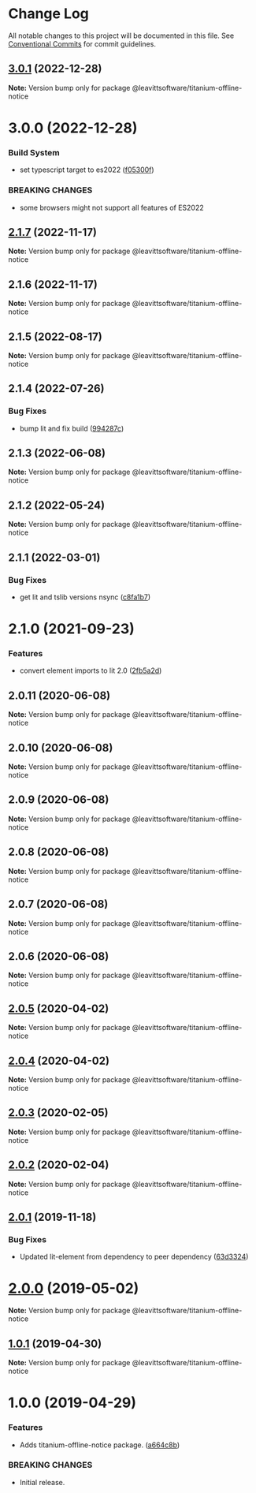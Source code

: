 # Change Log

All notable changes to this project will be documented in this file.
See [Conventional Commits](https://conventionalcommits.org) for commit guidelines.

## [3.0.1](https://github.com/LeavittSoftware/titanium-elements/compare/@leavittsoftware/titanium-offline-notice@3.0.0...@leavittsoftware/titanium-offline-notice@3.0.1) (2022-12-28)

**Note:** Version bump only for package @leavittsoftware/titanium-offline-notice

# 3.0.0 (2022-12-28)

### Build System

- set typescript target to es2022 ([f05300f](https://github.com/LeavittSoftware/titanium-elements/commit/f05300fb73bb634f2e7d0ae6a8c1b08132ee2b6a))

### BREAKING CHANGES

- some browsers might not support all features of ES2022

## [2.1.7](https://github.com/LeavittSoftware/titanium-elements/compare/@leavittsoftware/titanium-offline-notice@2.1.6...@leavittsoftware/titanium-offline-notice@2.1.7) (2022-11-17)

**Note:** Version bump only for package @leavittsoftware/titanium-offline-notice

## 2.1.6 (2022-11-17)

**Note:** Version bump only for package @leavittsoftware/titanium-offline-notice

## 2.1.5 (2022-08-17)

**Note:** Version bump only for package @leavittsoftware/titanium-offline-notice

## 2.1.4 (2022-07-26)

### Bug Fixes

- bump lit and fix build ([994287c](https://github.com/LeavittSoftware/titanium-elements/commit/994287cc92267fe41093ee8ded6640521bd3facb))

## 2.1.3 (2022-06-08)

**Note:** Version bump only for package @leavittsoftware/titanium-offline-notice

## 2.1.2 (2022-05-24)

**Note:** Version bump only for package @leavittsoftware/titanium-offline-notice

## 2.1.1 (2022-03-01)

### Bug Fixes

- get lit and tslib versions nsync ([c8fa1b7](https://github.com/LeavittSoftware/titanium-elements/commit/c8fa1b77320c6b6854009bb076ba0bcc2c632ae0))

# 2.1.0 (2021-09-23)

### Features

- convert element imports to lit 2.0 ([2fb5a2d](https://github.com/LeavittSoftware/titanium-elements/commit/2fb5a2da5a5af636541ce58e398fdf587e2c008a))

## 2.0.11 (2020-06-08)

**Note:** Version bump only for package @leavittsoftware/titanium-offline-notice

## 2.0.10 (2020-06-08)

**Note:** Version bump only for package @leavittsoftware/titanium-offline-notice

## 2.0.9 (2020-06-08)

**Note:** Version bump only for package @leavittsoftware/titanium-offline-notice

## 2.0.8 (2020-06-08)

**Note:** Version bump only for package @leavittsoftware/titanium-offline-notice

## 2.0.7 (2020-06-08)

**Note:** Version bump only for package @leavittsoftware/titanium-offline-notice

## 2.0.6 (2020-06-08)

**Note:** Version bump only for package @leavittsoftware/titanium-offline-notice

## [2.0.5](https://github.com/LeavittSoftware/titanium-elements/compare/@leavittsoftware/titanium-offline-notice@2.0.4...@leavittsoftware/titanium-offline-notice@2.0.5) (2020-04-02)

**Note:** Version bump only for package @leavittsoftware/titanium-offline-notice

## [2.0.4](https://github.com/LeavittSoftware/titanium-elements/compare/@leavittsoftware/titanium-offline-notice@2.0.3...@leavittsoftware/titanium-offline-notice@2.0.4) (2020-04-02)

**Note:** Version bump only for package @leavittsoftware/titanium-offline-notice

## [2.0.3](https://github.com/LeavittSoftware/titanium-elements/compare/@leavittsoftware/titanium-offline-notice@2.0.2...@leavittsoftware/titanium-offline-notice@2.0.3) (2020-02-05)

**Note:** Version bump only for package @leavittsoftware/titanium-offline-notice

## [2.0.2](https://github.com/LeavittSoftware/titanium-elements/compare/@leavittsoftware/titanium-offline-notice@2.0.1...@leavittsoftware/titanium-offline-notice@2.0.2) (2020-02-04)

**Note:** Version bump only for package @leavittsoftware/titanium-offline-notice

## [2.0.1](https://github.com/LeavittSoftware/titanium-elements/compare/@leavittsoftware/titanium-offline-notice@2.0.0...@leavittsoftware/titanium-offline-notice@2.0.1) (2019-11-18)

### Bug Fixes

- Updated lit-element from dependency to peer dependency ([63d3324](https://github.com/LeavittSoftware/titanium-elements/commit/63d332436d677b7e82c6adf91a6e08e29adee32b))

# [2.0.0](https://github.com/LeavittSoftware/titanium-elements/compare/@leavittsoftware/titanium-offline-notice@1.0.1...@leavittsoftware/titanium-offline-notice@2.0.0) (2019-05-02)

**Note:** Version bump only for package @leavittsoftware/titanium-offline-notice

## [1.0.1](https://github.com/LeavittSoftware/titanium-elements/compare/@leavittsoftware/titanium-offline-notice@1.0.0...@leavittsoftware/titanium-offline-notice@1.0.1) (2019-04-30)

**Note:** Version bump only for package @leavittsoftware/titanium-offline-notice

# 1.0.0 (2019-04-29)

### Features

- Adds titanium-offline-notice package. ([a664c8b](https://github.com/LeavittSoftware/titanium-elements/commit/a664c8b))

### BREAKING CHANGES

- Initial release.
